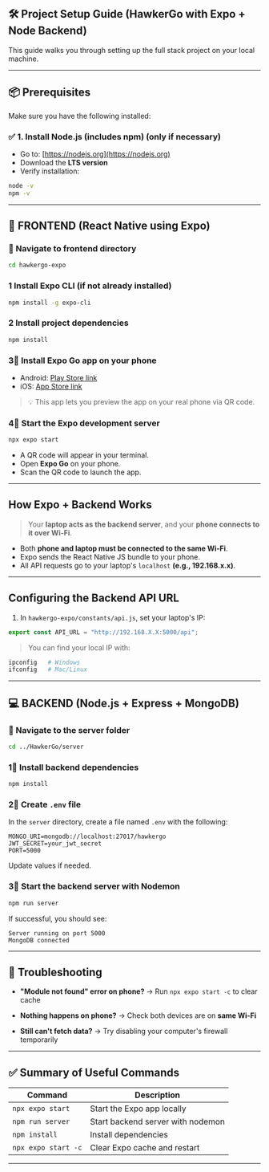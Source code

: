 ## 🛠️ Project Setup Guide (HawkerGo with Expo + Node Backend)

This guide walks you through setting up the full stack project on your local machine.

---

## 📦 Prerequisites

Make sure you have the following installed:

### ✅ 1. **Install Node.js (includes npm) (only if necessary)**

- Go to: [https://nodejs.org](https://nodejs.org)
- Download the **LTS version**
- Verify installation:

```bash
node -v
npm -v
```

---

## 🚀 FRONTEND (React Native using Expo)

### 📁 Navigate to frontend directory

```bash
cd hawkergo-expo
```

### 1 Install Expo CLI (if not already installed)

```bash
npm install -g expo-cli
```

### 2 Install project dependencies

```bash
npm install
```

### 3⃣ Install Expo Go app on your phone

- Android: [Play Store link](https://play.google.com/store/apps/details?id=host.exp.exponent)
- iOS: [App Store link](https://apps.apple.com/app/expo-go/id982107779)

> 💡 This app lets you preview the app on your real phone via QR code.

### 4⃣ Start the Expo development server

```bash
npx expo start
```

- A QR code will appear in your terminal.
- Open **Expo Go** on your phone.
- Scan the QR code to launch the app.

---

## How Expo + Backend Works

> Your **laptop acts as the backend server**, and your **phone connects to it over Wi-Fi**.

- Both **phone and laptop must be connected to the same Wi-Fi**.
- Expo sends the React Native JS bundle to your phone.
- All API requests go to your laptop's `localhost` **(e.g., 192.168.x.x)**.

---

## Configuring the Backend API URL

1. In `hawkergo-expo/constants/api.js`, set your laptop's IP:

```js
export const API_URL = "http://192.168.X.X:5000/api";
```

> You can find your local IP with:

```bash
ipconfig   # Windows
ifconfig   # Mac/Linux
```

---

## 💻 BACKEND (Node.js + Express + MongoDB)

### 📁 Navigate to the server folder

```bash
cd ../HawkerGo/server
```

### 1⃣️ Install backend dependencies

```bash
npm install
```

### 2⃣️ Create `.env` file

In the `server` directory, create a file named `.env` with the following:

```
MONGO_URI=mongodb://localhost:27017/hawkergo
JWT_SECRET=your_jwt_secret
PORT=5000
```

Update values if needed.

### 3⃣️ Start the backend server with Nodemon

```bash
npm run server
```

If successful, you should see:

```
Server running on port 5000
MongoDB connected
```

---

## 🧪 Troubleshooting

- **"Module not found" error on phone?**
  → Run `npx expo start -c` to clear cache

- **Nothing happens on phone?**
  → Check both devices are on **same Wi-Fi**

- **Still can't fetch data?**
  → Try disabling your computer's firewall temporarily

---

## ✅ Summary of Useful Commands

| Command             | Description                       |
| ------------------- | --------------------------------- |
| `npx expo start`    | Start the Expo app locally        |
| `npm run server`    | Start backend server with nodemon |
| `npm install`       | Install dependencies              |
| `npx expo start -c` | Clear Expo cache and restart      |

---
